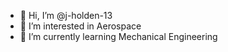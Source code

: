 - 👋 Hi, I’m @j-holden-13
- 👀 I’m interested in Aerospace
- 🌱 I’m currently learning Mechanical Engineering


<!---
j-holden-13/j-holden-13 is a ✨ special ✨ repository because its `README.md` (this file) appears on your GitHub profile.
You can click the Preview link to take a look at your changes.
--->
